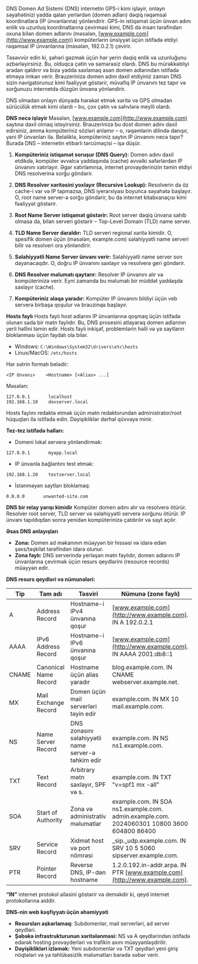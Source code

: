 DNS
Domen Ad Sistemi (DNS) internetin GPS-i kimi işləyir, onlayn səyahətinizi yadda qalan yerlərdən (domen adları) dəqiq rəqəmsal koordinatlara (IP ünvanlarına) yönləndirir. GPS-in istiqamət üçün ünvan adını enlik və uzunluq koordinatlarına çevirməsi kimi, DNS də insan tərəfindən oxuna bilən domen adlarını (məsələn, [www.example.com](http://www.example.com)) kompüterlərin ünsiyyət üçün istifadə etdiyi rəqəmsal IP ünvanlarına (məsələn, 192.0.2.1) çevirir.

Təsəvvür edin ki, şəhəri gəzmək üçün hər yerin dəqiq enlik və uzunluğunu əzbərləyirsiniz. Bu, olduqca çətin və səmərəsiz olardı. DNS bu mürəkkəbliyi aradan qaldırır və bizə yadda saxlamaq asan domen adlarından istifadə etməyə imkan verir. Brauzerinizə domen adını daxil etdiyiniz zaman DNS sizin navigatorunuz kimi fəaliyyət göstərir, müvafiq IP ünvanını tez tapır və sorğunuzu internetdə düzgün ünvana yönləndirir.

DNS olmadan onlayn dünyada hərəkət etmək xəritə və GPS olmadan sürücülük etmək kimi olardı – bu, çox çətin və səhvlərə meylli olardı.

**DNS necə işləyir**
Məsələn, [www.example.com](http://www.example.com) saytına daxil olmaq istəyirsiniz. Brauzerinizə bu dost domen adını daxil edirsiniz, amma kompüteriniz sözləri anlamır – o, rəqəmlərin dilində danışır, yəni IP ünvanları ilə. Beləliklə, kompüteriniz saytın IP ünvanını necə tapır? Burada DNS – internetin etibarlı tərcüməçisi – işə düşür.

1. **Kompüteriniz istiqamət soruşur (DNS Query):** Domen adını daxil etdikdə, kompüter əvvəlcə yaddaşında (cache) əvvəlki səfərlərdən IP ünvanını xatırlayır. Əgər xatırlamırsa, internet provayderinizin təmin etdiyi DNS resolverinə sorğu göndərir.

2. **DNS Resolver xəritəsini yoxlayır (Recursive Lookup):** Resolverin də öz cache-i var və IP tapmazsa, DNS iyerarxiyası boyunca səyahətə başlayır. O, root name server-ə sorğu göndərir, bu da internet kitabxanaçısı kimi fəaliyyət göstərir.

3. **Root Name Server istiqamət göstərir:** Root server dəqiq ünvana sahib olmasa da, bilən serveri göstərir – Top-Level Domain (TLD) name server.

4. **TLD Name Server daraldır:** TLD serveri regional xəritə kimidir. O, spesifik domen üçün (məsələn, example.com) səlahiyyətli name serveri bilir və resolveri ora yönləndirir.

5. **Səlahiyyətli Name Server ünvanı verir:** Səlahiyyətli name server son dayanacaqdır. O, doğru IP ünvanını saxlayır və resolverə geri göndərir.

6. **DNS Resolver məlumatı qaytarır:** Resolver IP ünvanını alır və kompüterinizə verir. Eyni zamanda bu məlumatı bir müddət yaddaşda saxlayır (cache).

7. **Kompüteriniz əlaqə yaradır:** Kompüter IP ünvanını bildiyi üçün veb serverə birbaşa qoşulur və brauzinqə başlayır.

**Hosts faylı**
Hosts faylı host adlarını IP ünvanlarına qoşmaq üçün istifadə olunan sadə bir mətn faylıdır. Bu, DNS prosesini atlayaraq domen adlarının yerli həllini təmin edir. Hosts faylı inkişaf, problemlərin həlli və ya saytların bloklanması üçün faydalı ola bilər.

* Windows: `C:\Windows\System32\drivers\etc\hosts`
* Linux/MacOS: `/etc/hosts`

Hər sətrin formatı belədir:

```
<IP Ünvanı>    <Hostname> [<Alias> ...]
```

Məsələn:

```
127.0.0.1       localhost
192.168.1.10    devserver.local
```

Hosts faylını redaktə etmək üçün mətn redaktorundan administrator/root hüquqları ilə istifadə edin. Dəyişikliklər dərhal qüvvəyə minir.

**Tez-tez istifadə halları:**

* Domeni lokal serverə yönləndirmək:

```
127.0.0.1       myapp.local
```

* IP ünvanla bağlantını test etmək:

```
192.168.1.20    testserver.local
```

* İstənməyən saytları bloklamaq:

```
0.0.0.0       unwanted-site.com
```

**DNS bir relay yarışı kimidir**
Kompüter domen adını alır və resolverə ötürür. Resolver root server, TLD server və səlahiyyətli serverə sorğunu ötürür. IP ünvanı tapıldıqdan sonra yenidən kompüterinizə çatdırılır və sayt açılır.

**Əsas DNS anlayışları**

* **Zona:** Domen ad məkanının müəyyən bir hissəsi və idarə edən şəxs/təşkilat tərəfindən idarə olunur.
* **Zona faylı:** DNS serverində yerləşən mətn faylıdır, domen adlarını IP ünvanlarına çevirmək üçün resurs qeydlərini (resource records) müəyyən edir.

**DNS resurs qeydləri və nümunələri:**

| Tip   | Tam adı               | Təsviri                                             | Nümunə (zone faylı)                                                                        |
| ----- | --------------------- | --------------------------------------------------- | ------------------------------------------------------------------------------------------ |
| A     | Address Record        | Hostname-i IPv4 ünvanına qoşur                      | [www.example.com](http://www.example.com). IN A 192.0.2.1                                  |
| AAAA  | IPv6 Address Record   | Hostname-i IPv6 ünvanına qoşur                      | [www.example.com](http://www.example.com). IN AAAA 2001:db8::1                             |
| CNAME | Canonical Name Record | Hostname üçün alias yaradır                         | blog.example.com. IN CNAME webserver.example.net.                                          |
| MX    | Mail Exchange Record  | Domen üçün mail serverləri təyin edir               | example.com. IN MX 10 mail.example.com.                                                    |
| NS    | Name Server Record    | DNS zonasını səlahiyyətli name server-ə təhkim edir | example.com. IN NS ns1.example.com.                                                        |
| TXT   | Text Record           | Arbitrary mətn saxlayır, SPF və s.                  | example.com. IN TXT "v=spf1 mx -all"                                                       |
| SOA   | Start of Authority    | Zona və administrativ məlumatlar                    | example.com. IN SOA ns1.example.com. admin.example.com. 2024060301 10800 3600 604800 86400 |
| SRV   | Service Record        | Xidmət host və port nömrəsi                         | _sip._udp.example.com. IN SRV 10 5 5060 sipserver.example.com.                             |
| PTR   | Pointer Record        | Reverse DNS, IP-dən hostname                        | 1.2.0.192.in-addr.arpa. IN PTR [www.example.com](http://www.example.com).                  |

**“IN”** internet protokol ailəsini göstərir və deməkdir ki, qeyd internet protokollarına aiddir.

**DNS-nin web kəşfiyyatı üçün əhəmiyyəti**

* **Resursları aşkarlamaq:** Subdomenlər, mail serverləri, ad server qeydləri.
* **Şəbəkə infrastrukturunun xəritələnməsi:** NS və A qeydlərindən istifadə edərək hosting provayderləri və trafikin axını müəyyənləşdirilir.
* **Dəyişiklikləri izləmək:** Yeni subdomenlər və TXT qeydləri yeni giriş nöqtələri və ya təhlükəsizlik məlumatları barədə xəbər verir.
